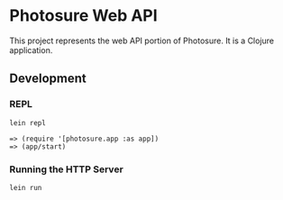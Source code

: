 # Photosure Web API
This project represents the web API portion of
Photosure. It is a Clojure application.

## Development
### REPL
```
lein repl

=> (require '[photosure.app :as app])
=> (app/start)
```


### Running the HTTP Server
```
lein run
```